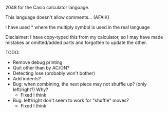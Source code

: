 2048 for the Casio calculator language.

This language doesn't allow comments... (AFAIK)

I have used * where the multiply symbol is used in the real language

Disclaimer: I have copy-typed this from my calculator, so I may have made mistakes or omitted/added parts and forgotten to update the other.

TODO:
 - Remove debug printing
 - Quit other than by AC/ON? 
 - Detecting lose (probably won't bother)
 - Add indents?
 - Bug: when combining, the next piece may not shuffle up? (only left/right?) Why?
	- Fixed I think
 - Bug: left/right don't seem to work for "shuffle" moves?
	- Fixed I think
